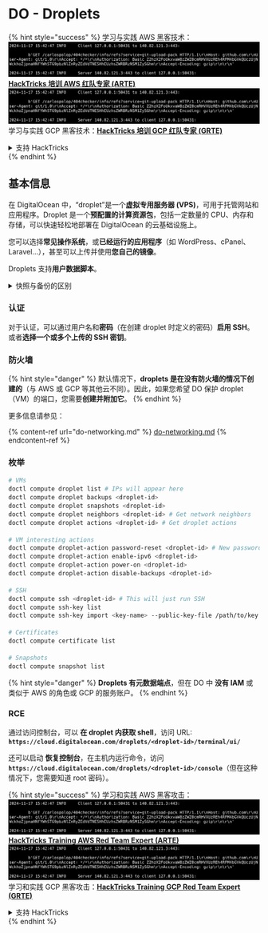 # DO - Droplets

{% hint style="success" %}
学习与实践 AWS 黑客技术：<img src="../../../.gitbook/assets/image (1).png" alt="" data-size="line">[**HackTricks 培训 AWS 红队专家 (ARTE)**](https://training.hacktricks.xyz/courses/arte)<img src="../../../.gitbook/assets/image (1).png" alt="" data-size="line">\
学习与实践 GCP 黑客技术：<img src="../../../.gitbook/assets/image (2).png" alt="" data-size="line">[**HackTricks 培训 GCP 红队专家 (GRTE)**<img src="../../../.gitbook/assets/image (2).png" alt="" data-size="line">](https://training.hacktricks.xyz/courses/grte)

<details>

<summary>支持 HackTricks</summary>

* 查看 [**订阅计划**](https://github.com/sponsors/carlospolop)!
* **加入** 💬 [**Discord 群组**](https://discord.gg/hRep4RUj7f) 或 [**Telegram 群组**](https://t.me/peass) 或 **关注** 我们的 **Twitter** 🐦 [**@hacktricks\_live**](https://twitter.com/hacktricks\_live)**.**
* **通过向** [**HackTricks**](https://github.com/carlospolop/hacktricks) 和 [**HackTricks Cloud**](https://github.com/carlospolop/hacktricks-cloud) GitHub 仓库提交 PR 分享黑客技巧。

</details>
{% endhint %}

## 基本信息

在 DigitalOcean 中，“droplet”是一个**虚拟专用服务器 (VPS)**，可用于托管网站和应用程序。Droplet 是一个**预配置的计算资源包**，包括一定数量的 CPU、内存和存储，可以快速轻松地部署在 DigitalOcean 的云基础设施上。

您可以选择**常见操作系统**，或**已经运行的应用程序**（如 WordPress、cPanel、Laravel...），甚至可以上传并使用**您自己的镜像**。

Droplets 支持**用户数据脚本**。

<details>

<summary>快照与备份的区别</summary>

在 DigitalOcean 中，快照是 Droplet 磁盘的时间点副本。它捕获了快照拍摄时 Droplet 磁盘的状态，包括操作系统、已安装的应用程序以及磁盘上的所有文件和数据。

快照可用于创建与原始 Droplet 相同配置的新 Droplet，或将 Droplet 恢复到快照拍摄时的状态。快照存储在 DigitalOcean 的对象存储服务中，并且是增量的，这意味着仅存储自上一个快照以来的更改。这使得它们在使用上高效且存储成本低。

另一方面，备份是 Droplet 的完整副本，包括操作系统、已安装的应用程序、文件和数据，以及 Droplet 的设置和元数据。备份通常按定期计划执行，并在特定时间点捕获 Droplet 的整个状态。

与快照不同，备份以压缩和加密格式存储，并且被转移到 DigitalOcean 基础设施之外的远程位置以进行安全保存。这使得备份非常适合灾难恢复，因为它们提供了可以在数据丢失或其他灾难事件发生时恢复的 Droplet 的完整副本。

总之，快照是 Droplet 磁盘的时间点副本，而备份是 Droplet 的完整副本，包括其设置和元数据。快照存储在 DigitalOcean 的对象存储服务中，而备份则转移到 DigitalOcean 基础设施之外的远程位置。快照和备份都可以用于恢复 Droplet，但快照在使用和存储上更高效，而备份则为灾难恢复提供了更全面的备份解决方案。

</details>

### 认证

对于认证，可以通过用户名和**密码**（在创建 droplet 时定义的密码）**启用 SSH**。或者**选择一个或多个上传的 SSH 密钥**。

### 防火墙

{% hint style="danger" %}
默认情况下，**droplets 是在没有防火墙的情况下创建的**（与 AWS 或 GCP 等其他云不同）。因此，如果您希望 DO 保护 droplet（VM）的端口，您需要**创建并附加它**。
{% endhint %}

更多信息请参见：

{% content-ref url="do-networking.md" %}
[do-networking.md](do-networking.md)
{% endcontent-ref %}

### 枚举
```bash
# VMs
doctl compute droplet list # IPs will appear here
doctl compute droplet backups <droplet-id>
doctl compute droplet snapshots <droplet-id>
doctl compute droplet neighbors <droplet-id> # Get network neighbors
doctl compute droplet actions <droplet-id> # Get droplet actions

# VM interesting actions
doctl compute droplet-action password-reset <droplet-id> # New password is emailed to the user
doctl compute droplet-action enable-ipv6 <droplet-id>
doctl compute droplet-action power-on <droplet-id>
doctl compute droplet-action disable-backups <droplet-id>

# SSH
doctl compute ssh <droplet-id> # This will just run SSH
doctl compute ssh-key list
doctl compute ssh-key import <key-name> --public-key-file /path/to/key.pub

# Certificates
doctl compute certificate list

# Snapshots
doctl compute snapshot list
```
{% hint style="danger" %}
**Droplets 有元数据端点**，但在 DO 中 **没有 IAM** 或类似于 AWS 的角色或 GCP 的服务账户。
{% endhint %}

### RCE

通过访问控制台，可以 **在 droplet 内获取 shell**，访问 URL: **`https://cloud.digitalocean.com/droplets/<droplet-id>/terminal/ui/`**

还可以启动 **恢复控制台**，在主机内运行命令，访问 **`https://cloud.digitalocean.com/droplets/<droplet-id>/console`**（但在这种情况下，您需要知道 root 密码）。

{% hint style="success" %}
学习和实践 AWS 黑客攻击：<img src="../../../.gitbook/assets/image (1).png" alt="" data-size="line">[**HackTricks Training AWS Red Team Expert (ARTE)**](https://training.hacktricks.xyz/courses/arte)<img src="../../../.gitbook/assets/image (1).png" alt="" data-size="line">\
学习和实践 GCP 黑客攻击：<img src="../../../.gitbook/assets/image (2).png" alt="" data-size="line">[**HackTricks Training GCP Red Team Expert (GRTE)**<img src="../../../.gitbook/assets/image (2).png" alt="" data-size="line">](https://training.hacktricks.xyz/courses/grte)

<details>

<summary>支持 HackTricks</summary>

* 查看 [**订阅计划**](https://github.com/sponsors/carlospolop)!
* **加入** 💬 [**Discord 群组**](https://discord.gg/hRep4RUj7f) 或 [**telegram 群组**](https://t.me/peass) 或 **在** **Twitter** 🐦 [**@hacktricks\_live**](https://twitter.com/hacktricks\_live)** 上关注我们。**
* **通过向** [**HackTricks**](https://github.com/carlospolop/hacktricks) 和 [**HackTricks Cloud**](https://github.com/carlospolop/hacktricks-cloud) github 仓库提交 PR 来分享黑客技巧。

</details>
{% endhint %}
